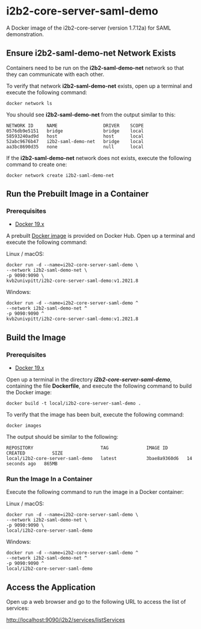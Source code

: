 # i2b2-core-server-saml-demo

A Docker image of the i2b2-core-server (version 1.7.12a) for SAML demonstration.

## Ensure i2b2-saml-demo-net Network Exists

Containers need to be run on the **i2b2-saml-demo-net** network so that they can communicate with each other.

To verify that network **i2b2-saml-demo-net** exists, open up a terminal and execute the following command:

```
docker network ls
```

You should see **i2b2-saml-demo-net** from the output similar to this:

```
NETWORK ID     NAME                 DRIVER    SCOPE
0576db9e5151   bridge               bridge    local
58593240ad9d   host                 host      local
52abc9676b47   i2b2-saml-demo-net   bridge    local
aa3bc8690d35   none                 null      local
```

If the **i2b2-saml-demo-net** network does not exists, execute the following command to create one:

```
docker network create i2b2-saml-demo-net
```

## Run the Prebuilt Image in a Container

### Prerequisites

- [Docker 19.x](https://docs.docker.com/get-docker/)

A prebuilt [Docker image](https://hub.docker.com/r/kvb2univpitt/i2b2-core-server-saml-demo) is provided on Docker Hub.  Open up a terminal and execute the following command:

Linux / macOS:

```
docker run -d --name=i2b2-core-server-saml-demo \
--network i2b2-saml-demo-net \
-p 9090:9090 \
kvb2univpitt/i2b2-core-server-saml-demo:v1.2021.8
```

Windows:

```
docker run -d --name=i2b2-core-server-saml-demo ^
--network i2b2-saml-demo-net ^
-p 9090:9090 ^
kvb2univpitt/i2b2-core-server-saml-demo:v1.2021.8
```

## Build the Image

### Prerequisites

- [Docker 19.x](https://docs.docker.com/get-docker/)

Open up a terminal in the directory ***i2b2-core-server-saml-demo***, containing the file **Dockerfile**, and execute the following command to build the Docker image:

```
docker build -t local/i2b2-core-server-saml-demo .
```

To verify that the image has been buit, execute the following command:

```
docker images
```

The output should be similar to the following:

```
REPOSITORY                         TAG              IMAGE ID       CREATED          SIZE
local/i2b2-core-server-saml-demo   latest           3bae8a9360d6   14 seconds ago   865MB
```

### Run the Image In a Container

Execute the following command to run the image in a Docker container:

Linux / macOS:

```
docker run -d --name=i2b2-core-server-saml-demo \
--network i2b2-saml-demo-net \
-p 9090:9090 \
local/i2b2-core-server-saml-demo
```

Windows:

```
docker run -d --name=i2b2-core-server-saml-demo ^
--network i2b2-saml-demo-net ^
-p 9090:9090 ^
local/i2b2-core-server-saml-demo
```

## Access the Application

Open up a web browser and go to the following URL to access the list of services:

[http://localhost:9090/i2b2/services/listServices](http://localhost:9090/i2b2/services/listServices)
